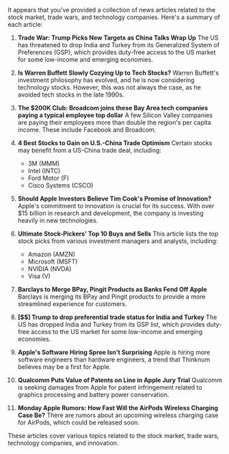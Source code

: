 It appears that you've provided a collection of news articles related to the stock market, trade wars, and technology companies. Here's a summary of each article:

1. **Trade War: Trump Picks New Targets as China Talks Wrap Up**
The US has threatened to drop India and Turkey from its Generalized System of Preferences (GSP), which provides duty-free access to the US market for some low-income and emerging economies.

2. **Is Warren Buffett Slowly Cozying Up to Tech Stocks?**
Warren Buffett's investment philosophy has evolved, and he is now considering technology stocks. However, this was not always the case, as he avoided tech stocks in the late 1990s.

3. **The $200K Club: Broadcom joins these Bay Area tech companies paying a typical employee top dollar**
A few Silicon Valley companies are paying their employees more than double the region's per capita income. These include Facebook and Broadcom.

4. **4 Best Stocks to Gain on U.S.-China Trade Optimism**
Certain stocks may benefit from a US-China trade deal, including:
	* 3M (MMM)
	* Intel (INTC)
	* Ford Motor (F)
	* Cisco Systems (CSCO)

5. **Should Apple Investors Believe Tim Cook's Promise of Innovation?**
Apple's commitment to innovation is crucial for its success. With over $15 billion in research and development, the company is investing heavily in new technologies.

6. **Ultimate Stock-Pickers' Top 10 Buys and Sells**
This article lists the top stock picks from various investment managers and analysts, including:
	* Amazon (AMZN)
	* Microsoft (MSFT)
	* NVIDIA (NVDA)
	* Visa (V)

7. **Barclays to Merge BPay, Pingit Products as Banks Fend Off Apple**
Barclays is merging its BPay and Pingit products to provide a more streamlined experience for customers.

8. **[$$] Trump to drop preferential trade status for India and Turkey**
The US has dropped India and Turkey from its GSP list, which provides duty-free access to the US market for some low-income and emerging economies.

9. **Apple's Software Hiring Spree Isn't Surprising**
Apple is hiring more software engineers than hardware engineers, a trend that Thinknum believes may be a first for Apple.

10. **Qualcomm Puts Value of Patents on Line in Apple Jury Trial**
Qualcomm is seeking damages from Apple for patent infringement related to graphics processing and battery power conservation.

11. **Monday Apple Rumors: How Fast Will the AirPods Wireless Charging Case Be?**
There are rumors about an upcoming wireless charging case for AirPods, which could be released soon.

These articles cover various topics related to the stock market, trade wars, technology companies, and innovation.
